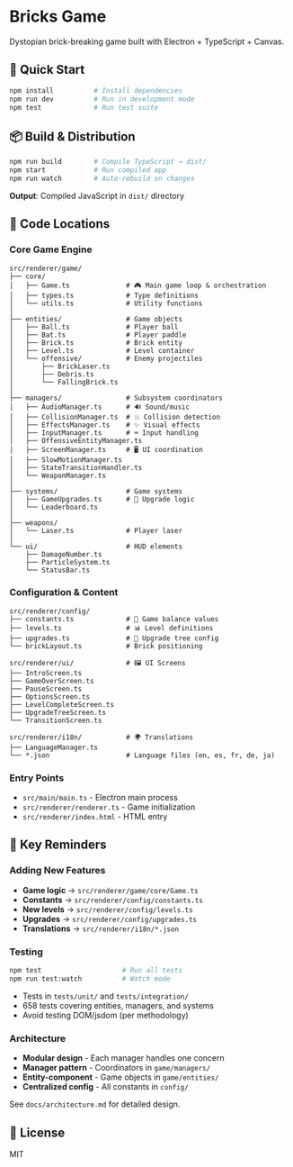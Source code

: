 # Bricks Game

Dystopian brick-breaking game built with Electron + TypeScript + Canvas.

## 🚀 Quick Start

```bash
npm install          # Install dependencies
npm run dev          # Run in development mode
npm test             # Run test suite
```

## 📦 Build & Distribution

```bash
npm run build        # Compile TypeScript → dist/
npm start            # Run compiled app
npm run watch        # Auto-rebuild on changes
```

**Output**: Compiled JavaScript in `dist/` directory

## 📁 Code Locations

### Core Game Engine
```
src/renderer/game/
├── core/
│   ├── Game.ts              # 🎮 Main game loop & orchestration
│   ├── types.ts             # Type definitions
│   └── utils.ts             # Utility functions
│
├── entities/                # Game objects
│   ├── Ball.ts              # Player ball
│   ├── Bat.ts               # Player paddle
│   ├── Brick.ts             # Brick entity
│   ├── Level.ts             # Level container
│   └── offensive/           # Enemy projectiles
│       ├── BrickLaser.ts
│       ├── Debris.ts
│       └── FallingBrick.ts
│
├── managers/                # Subsystem coordinators
│   ├── AudioManager.ts      # 🔊 Sound/music
│   ├── CollisionManager.ts  # 💥 Collision detection
│   ├── EffectsManager.ts    # ✨ Visual effects
│   ├── InputManager.ts      # ⌨️ Input handling
│   ├── OffensiveEntityManager.ts
│   ├── ScreenManager.ts     # 🖥️ UI coordination
│   ├── SlowMotionManager.ts
│   ├── StateTransitionHandler.ts
│   └── WeaponManager.ts
│
├── systems/                 # Game systems
│   ├── GameUpgrades.ts      # 💪 Upgrade logic
│   └── Leaderboard.ts
│
├── weapons/
│   └── Laser.ts             # Player laser
│
└── ui/                      # HUD elements
    ├── DamageNumber.ts
    ├── ParticleSystem.ts
    └── StatusBar.ts
```

### Configuration & Content
```
src/renderer/config/
├── constants.ts             # 🎯 Game balance values
├── levels.ts                # 📊 Level definitions
├── upgrades.ts              # 🌳 Upgrade tree config
└── brickLayout.ts           # Brick positioning

src/renderer/ui/             # 🖼️ UI Screens
├── IntroScreen.ts
├── GameOverScreen.ts
├── PauseScreen.ts
├── OptionsScreen.ts
├── LevelCompleteScreen.ts
├── UpgradeTreeScreen.ts
└── TransitionScreen.ts

src/renderer/i18n/           # 🌍 Translations
├── LanguageManager.ts
└── *.json                   # Language files (en, es, fr, de, ja)
```

### Entry Points
- `src/main/main.ts` - Electron main process
- `src/renderer/renderer.ts` - Game initialization
- `src/renderer/index.html` - HTML entry

## 🔑 Key Reminders

### Adding New Features
- **Game logic** → `src/renderer/game/core/Game.ts`
- **Constants** → `src/renderer/config/constants.ts`
- **New levels** → `src/renderer/config/levels.ts`
- **Upgrades** → `src/renderer/config/upgrades.ts`
- **Translations** → `src/renderer/i18n/*.json`

### Testing
```bash
npm test                    # Run all tests
npm run test:watch          # Watch mode
```
- Tests in `tests/unit/` and `tests/integration/`
- 658 tests covering entities, managers, and systems
- Avoid testing DOM/jsdom (per methodology)

### Architecture
- **Modular design** - Each manager handles one concern
- **Manager pattern** - Coordinators in `game/managers/`
- **Entity-component** - Game objects in `game/entities/`
- **Centralized config** - All constants in `config/`

See `docs/architecture.md` for detailed design.

## 📝 License

MIT
